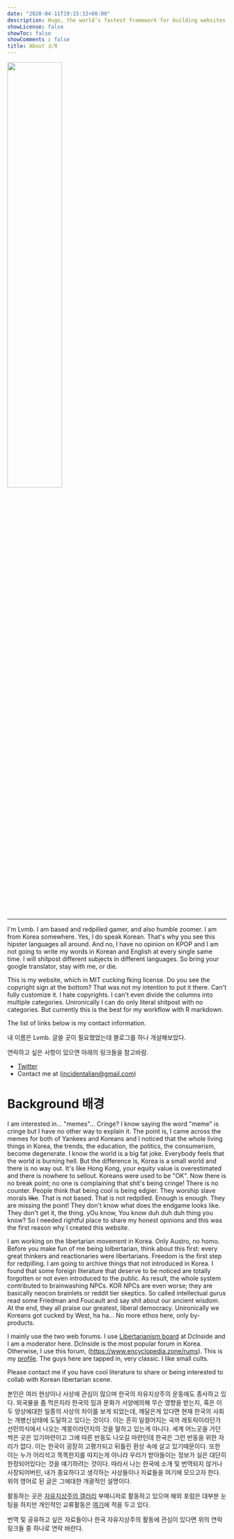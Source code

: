 ```yaml
---
date: "2020-04-11T19:15:32+08:00"
description: Hugo, the world’s fastest framework for building websites.
showLicense: false
showToc: false
showComments : false
title: About 소개
---
```



<img src="/./about_files/Lamb-TN.jpg" alt="" width="50%"/>

***

I'm Lvmb. I am based and redpilled gamer, and also humble zoomer. I am from Korea somewhere. Yes, I do speak Korean. That's why you see this hipster languages all around. And no, I have no opinion on KPOP and I am not going to write my words in Korean and English at every single same time. I will shitpost different subjects in different languages. So bring your google translator, stay with me, or die.

This is my website, which in MIT cucking fking license. Do you see the copyright sign at the bottom? That was not my intention to put it there. Can't fully customize it. I hate copyrights. I can't even divide the columns into multiple categories. Unironically I can do only literal shitpost with no categories. But currently this is the best for my workflow with R markdown.  

The list of links below is my contact information.

내 이름은 Lvmb. 글쓸 곳이 필요했었는데 블로그를 하나 개설해보았다.  

연락하고 싶은 사항이 있으면 아래의 링크들을 참고바람.

* [Twitter](https://twitter.com/lvmb13)
* Contact me at (<incidentalian@gmail.com>)


# Background 배경

I am interested in... "memes"... Cringe? I know saying the word "meme" is cringe but I have no other way to explain it. The point is, I came across the memes for both of Yankees and Koreans and I noticed that the whole living things in Korea, the trends, the education, the politics, the consumerism, become degenerate. I know the world is a big fat joke. Everybody feels that the world is burning hell. But the difference is, Korea is a small world and there is no way out. It's like Hong Kong, your equity value is overestimated and there is nowhere to sellout. Koreans were used to be "OK". Now there is no break point; no one is complaining that shit's being cringe! There is no counter. People think that being cool is being edgier. They worship slave morals ~~like~~. That is not based. That is not redpilled. Enough is enough. They are missing the point! They don't know what does the endgame looks like. They don't get it, the thing. yOu know, You know duh duh duh thing you know? So I needed rightful place to share my honest opinions and this was the first reason why I created this website. 

I am working on the libertarian movement in Korea. Only Austro, no homo. Before you make fun of  me being  lolbertarian, think about this first: every great thinkers and reactionaries were libertarians. Freedom is the first step for redpilling. I am going to archive things that not introduced in Korea. I found that some foreign literature that deserve to be noticed are totally forgotten or not even introduced to the public. As result, the whole system contributed to brainwashing NPCs. KOR NPCs are even worse; they are basically neocon brainlets or reddit tier skeptics. So called intellectual gurus read some Friedman and Foucault and say shit about our ancient wisdom. At the end, they all praise our greatest, liberal democracy. Unironically we Koreans got cucked by West, ha ha... No more ethos here, only by-products. 

I mainly use the two web forums. I use [Libertarianism board](https://gall.dcinside.com/mgallery/board/lists/?id=libertarianism) at DcInside and I am a moderator here. DcInside is the most popular forum in Korea. Otherwise, I use this forum, (https://www.encyclopedia.zone/rums). This is my [profile](https://www.encyclopedia.zone/rums/memberlist.php?mode=viewprofile&u=53). The guys here are tapped in, very classic. I like small cults.

Please contact me if you have cool literature to share or being interested to collab with Korean libertarian scene.

본인은 여러 현상이나 사상에 관심이 많으며 한국의 자유지상주의 운동에도 종사하고 있다. 외국물을 좀  먹은지라 한국의 밈과 문화가 서양에의해 무슨 영향을 받는지, 혹은 이 두 양상에대한 일종의 사상의 차이를 보게 되었는데, 깨달은게 있다면 현재 한국의 사회는 개병신상태에 도달하고 있다는 것이다. 이는 흔히 일컬어지는 국까 레토릭이라던가 선민의식에서 나오는 계몽이라던지의 것을 말하고 있는게 아니다. 세계 어느곳을 가던 썩은 곳은 있기마련이고 그에 따른 반동도 나오길 마련인데 한국은 그런 반동을 위한 자리가 없다. 이는 한국이 굉장히 고평가되고 뒤틀린 환상 속에 살고 있기때문이다. 또한 이는 누가 어리석고 똑똑한지를 따지는게 아니라 우리가 받아들이는 정보가 실은 대단히 한정되어있다는 것을 얘기하려는 것이다. 따라서 나는 한국에 소개 및 번역되지 않거나 사장되어버린, 내가 중요하다고 생각하는 사상들이나 자료들을 여기에 모으고자 한다. 위의 영어로 된 글은 그에대한 개괄적인 설명이다.  

활동하는 곳은 [자유지상주의 갤러리](https://gall.dcinside.com/mgallery/board/lists/?id=libertarianism) 부매니저로 활동하고 있으며 해외 포럼은 대부분 눈팅을 하지만 개인적인 교류활동은 [여기](https://www.encyclopedia.zone/rums)에 적을 두고 있다. 

번역 및 공유하고 싶은 자료들이나 한국 자유지상주의 활동에 관심이 있다면 위의 연락링크들 중 하나로 연락 바란다.